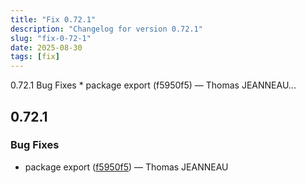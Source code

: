 ```yaml
---
title: "Fix 0.72.1"
description: "Changelog for version 0.72.1"
slug: "fix-0-72-1"
date: 2025-08-30
tags: [fix]
---
```


<p class="before-truncate"> 0.72.1   Bug Fixes  * package export (f5950f5) — Thomas JEANNEAU...</p>

<!-- truncate -->

## 0.72.1

### Bug Fixes

* package export ([f5950f5](https://github.com/latechforce/engine/commit/f5950f54dd2b260fa3aba7b3cc1b7c4798f325aa)) — Thomas JEANNEAU
